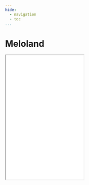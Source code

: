 ```yaml
---
hide:
  - navigation
  - toc
...
```


# Meloland

<div class="">
<iframe 
  scrolling="no"
  seamless="seamless"
  src="../_meloland.html" 
  height="400"
  width ="50%"
  style="display:block;flex-direction:row;"
/>
</div>

